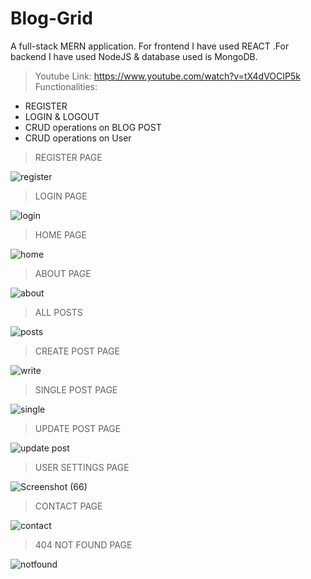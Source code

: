 # Blog-Grid
A full-stack MERN application. For frontend I have used REACT .For backend I have used NodeJS & database used is MongoDB.
>Youtube Link: https://www.youtube.com/watch?v=tX4dVOCIP5k
>Functionalities:
* REGISTER
* LOGIN & LOGOUT
* CRUD operations on BLOG POST
* CRUD operations on User

>REGISTER PAGE

![register](https://user-images.githubusercontent.com/88293497/152608958-281ee254-0a9e-4233-84dc-ee58fd866a89.jpg)
 
>LOGIN PAGE

![login](https://user-images.githubusercontent.com/88293497/152609034-8f427ed1-aaa9-4400-adad-c91e56f5fdf0.jpg)

>HOME PAGE

![home](https://user-images.githubusercontent.com/88293497/152609104-66587ec1-8db1-42cd-9200-e8859f653c2f.jpg)

>ABOUT PAGE

![about](https://user-images.githubusercontent.com/88293497/152609297-82ff6677-3513-4f53-ac09-7a098b72a08e.jpg)

>ALL POSTS

![posts](https://user-images.githubusercontent.com/88293497/152609131-d880ce06-1111-409c-a5e7-9e92742ddf74.jpg)

>CREATE POST PAGE

![write](https://user-images.githubusercontent.com/88293497/152609674-56918ba8-8edd-46f0-aa4a-abd3d17d3112.jpg)

>SINGLE POST PAGE

![single](https://user-images.githubusercontent.com/88293497/152609165-2c3460fb-4915-4f33-8704-5da27805d3ee.jpg)

>UPDATE POST PAGE

![update post](https://user-images.githubusercontent.com/88293497/152609638-43040edd-68ca-4a2d-ae09-02a1158a7b5d.jpg)

>USER SETTINGS PAGE

![Screenshot (66)](https://user-images.githubusercontent.com/88293497/152609225-85981967-1fd8-4489-9691-bf98bb5168ea.jpg)

>CONTACT PAGE

![contact](https://user-images.githubusercontent.com/88293497/152609336-02c846fe-8c83-48e4-804b-b224041143c8.jpg)

>404 NOT FOUND PAGE

![notfound](https://user-images.githubusercontent.com/88293497/152609358-23f829ac-7e2c-4f3d-b555-8a5ae6942cc8.jpg)



